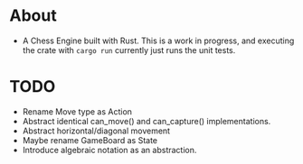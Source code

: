 # About
* A Chess Engine built with Rust. This is a work in progress, and executing the crate with `cargo run` currently just runs the unit tests.

# TODO 
* Rename Move type as Action
* Abstract identical can_move() and can_capture() implementations.
* Abstract horizontal/diagonal movement
* Maybe rename GameBoard as State
* Introduce algebraic notation as an abstraction.

